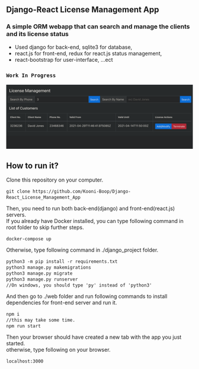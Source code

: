 ## Django-React License Management App

### A simple ORM webapp that can search and manage the clients and its license status

- Used django for back-end, sqlite3 for database,<br>
- react.js for front-end, redux for react.js status management,<br>
- react-bootstrap for user-interface, ...ect

### ``Work In Progress``

![](res/img.png)

## How to run it?

Clone this repository on your computer.

```
git clone https://github.com/Kooni-Boop/Django-React_License_Management_App
```

Then, you need to run both back-end(django) and front-end(react.js) servers.
<br>If you already have Docker installed, you can type following command in root folder to skip further steps.

```
docker-compose up
```

Otherwise, type following command in ./django_project folder.

```
python3 -m pip install -r requirements.txt
python3 manage.py makemigrations
python3 manage.py migrate
python3 manage.py runserver
//On windows, you should type 'py' instead of 'python3'
```

And then go to ./web folder and run following commands to install dependencies for front-end server and run it.

```
npm i 
//this may take some time.
npm run start
```

Then your browser should have created a new tab with the app you just started.<br>
otherwise, type following on your browser.

```
localhost:3000
```

